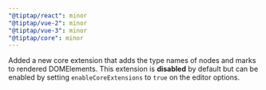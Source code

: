 ```yaml
---
"@tiptap/react": minor
"@tiptap/vue-2": minor
"@tiptap/vue-3": minor
"@tiptap/core": minor
---
```


Added a new core extension that adds the type names of nodes and marks to rendered DOMElements. This extension is **disabled** by default but can be enabled by setting `enableCoreExtensions` to `true` on the editor options.

